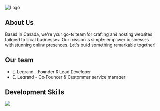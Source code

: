 
![Logo](https://i.postimg.cc/50NYmP5X/Untitled-2.png)


## About Us
Based in Canada, we're your go-to team for crafting and hosting websites tailored to local businesses. Our mission is simple: empower businesses with stunning online presences. Let's build something remarkable together!

## Our team
 - L. Legrand - Founder & Lead Developer
 - D. Legrand - Co-Founder & Custommer service manager
   
## Development Skills
<img src="https://skillicons.dev/icons?i=html,css,js,php,py" />
